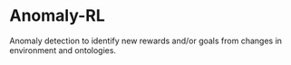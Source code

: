 # Anomaly-RL
Anomaly detection to identify new rewards and/or goals from changes in environment and ontologies.
